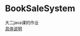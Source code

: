 # BookSaleSystem
大二java课的作业  
[具体说明](https://github.com/Xiaoyao-L/BookSaleSystem/blob/master/report.pdf)
